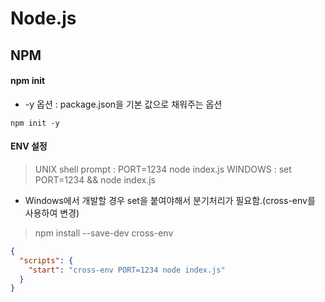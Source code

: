 # Node.js

## NPM

#### npm init 
- -y 옵션 : package.json을 기본 값으로 채워주는 옵션
```
npm init -y
```

#### ENV 설정
> UNIX shell prompt : PORT=1234 node index.js
> WINDOWS : set PORT=1234 && node index.js

- Windows에서 개발할 경우 set을 붙여야해서 분기처리가 필요함.(cross-env를 사용하여 변경)
> npm install --save-dev cross-env

```json
{
  "scripts": {
    "start": "cross-env PORT=1234 node index.js"
  }
}
```